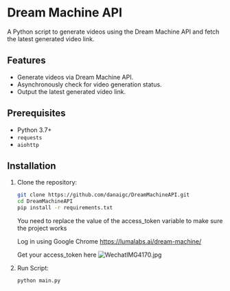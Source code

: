 # Dream Machine API

A Python script to generate videos using the Dream Machine API and fetch the latest generated video link.

## Features

- Generate videos via Dream Machine API.
- Asynchronously check for video generation status.
- Output the latest generated video link.

## Prerequisites

- Python 3.7+
- `requests`
- `aiohttp`

## Installation

1. Clone the repository:
    ```bash
    git clone https://github.com/danaigc/DreamMachineAPI.git
    cd DreamMachineAPI
    pip install -r requirements.txt
    ```
   You need to replace the value of the access_token variable to make sure the project works   

   Log in using Google Chrome https://lumalabs.ai/dream-machine/

   Get your access_token here
  ![WechatIMG4170.jpg](https://s2.loli.net/2024/06/13/Cd6gQ4AaZKGNb3r.png)
2. Run Script:
    ```bash
    python main.py
    ```